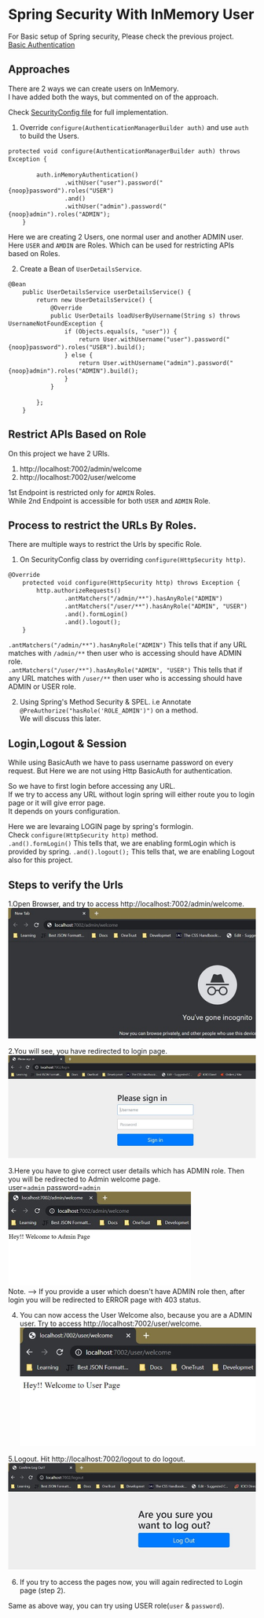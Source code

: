 # Spring Security With InMemory User

For Basic setup of Spring security, Please check the previous project.<br>
[Basic Authentication](https://github.com/tkdtanu/spring-security/tree/master/basic-auth)

Approaches
----------
There are 2 ways we can create users on InMemory.<br>
I have added both the ways, but commented on of the approach.<br>

Check [SecurityConfig file](/src/main/java/com/tkd/springsecurity/inmemoryuser/config/SecurityConfig.java) for full implementation.

1. Override `configure(AuthenticationManagerBuilder auth)` and use `auth` to build the Users.
```
protected void configure(AuthenticationManagerBuilder auth) throws Exception {

        auth.inMemoryAuthentication()
                .withUser("user").password("{noop}password").roles("USER")
                .and()
                .withUser("admin").password("{noop}admin").roles("ADMIN");
    }
```
Here we are creating 2 Users, one normal user and another ADMIN user.
Here `USER` and `AMDIN` are Roles. Which can be used for restricting APIs based on Roles.


2. Create a Bean of `UserDetailsService`.
```
@Bean
    public UserDetailsService userDetailsService() {
        return new UserDetailsService() {
            @Override
            public UserDetails loadUserByUsername(String s) throws UsernameNotFoundException {
                if (Objects.equals(s, "user")) {
                    return User.withUsername("user").password("{noop}password").roles("USER").build();
                } else {
                    return User.withUsername("admin").password("{noop}admin").roles("ADMIN").build();
                }
            }

        };
    }
```

Restrict APIs Based on Role
---------------------------
On this project we have 2 URls.
1. http://localhost:7002/admin/welcome
2. http://localhost:7002/user/welcome

1st Endpoint is restricted only for `ADMIN` Roles.<br>
While 2nd Endpoint is accessible for both `USER` and `ADMIN` Role.

Process to restrict the URLs By Roles.
------------------------------------------
There are multiple ways to restrict the Urls by specific Role.
1. On SecurityConfig class by overriding `configure(HttpSecurity http)`.
```
@Override
    protected void configure(HttpSecurity http) throws Exception {
        http.authorizeRequests()
                .antMatchers("/admin/**").hasAnyRole("ADMIN")
                .antMatchers("/user/**").hasAnyRole("ADMIN", "USER")
                .and().formLogin()
                .and().logout();
    }
``` 

`.antMatchers("/admin/**").hasAnyRole("ADMIN")` This tells that if any URL matches with `/admin/**` then user who is accessing should have ADMIN role.<br>
`.antMatchers("/user/**").hasAnyRole("ADMIN", "USER")` This tells that if any URL matches with `/user/**` then user who is accessing should have ADMIN or USER role.<br>


2. Using Spring's Method Security & SPEL.
i.e Annotate `@PreAuthorize("hasRole('ROLE_ADMIN')")` on a method.<br>
We will discuss this later.

Login,Logout & Session
------------
While using BasicAuth we have to pass username password on every request.<bt>
But Here we are not using Http BasicAuth for authentication.<br>

So we have to first login before accessing any URL.<br>
If we try to access any URL without login spring will either route you to login page or it will give error page.<br>
It depends on yours configuration.

Here we are levaraing LOGIN page by spring's formlogin.<br>
Check `configure(HttpSecurity http)` method.<br>
`.and().formLogin()` This tells that, we are enabling formLogin which is provided by spring.
 `.and().logout();` This tells that, we are enabling Logout also for this project.
 
 Steps to verify the Urls
 ------------------------
1.Open Browser, and try to access http://localhost:7002/admin/welcome. <br>
![Access Admin Page](./admin_page_access.PNG)

2.You will see, you have redirected to login page.<br>
![Login Page Redirect](./redirected_login_page.PNG)

3.Here you have to give correct user details which has ADMIN role. Then you will be redirected to Admin welcome page.<br>
 user=`admin` password=`admin`
![Admin Page Welcome](./admin_page_welcome.PNG) <br>
 Note. --> If you provide a user which doesn't have ADMIN role then, after login you will be redirected to ERROR page with 403 status.<br>
 
4. You can now access the User Welcome also, because you are a ADMIN user. Try to access http://localhost:7002/user/welcome. <br>
![User Page Welcome](./user_page_welcome.PNG) <br>

5.Logout. Hit http://localhost:7002/logout to do logout.<br>
![Logout](./logout.PNG) <br>

6. If you try to access the pages now, you will again redirected to Login page (step 2).<br>


Same as above way, you can try using USER role(`user` & `password`).
